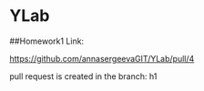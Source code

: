 # YLab

##Homework1 Link:

https://github.com/annasergeevaGIT/YLab/pull/4  

pull request is created in the branch: h1

